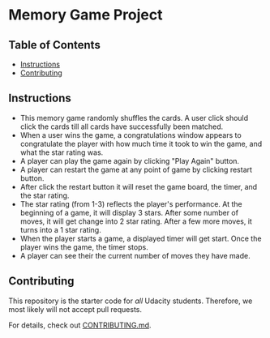 # Memory Game Project

## Table of Contents

* [Instructions](#instructions)
* [Contributing](#contributing)

## Instructions

* This memory game randomly shuffles the cards. A user click should click the cards till all cards have successfully been matched.
* When a user wins the game, a congratulations window appears to congratulate the player with how much time it took to win the game, and what the star rating was.
* A player can play the game again by clicking "Play Again" button. 
* A player can restart the game at any point of game by clicking restart button.
* After click the restart button it will reset the game board, the timer, and the star rating.
* The star rating (from 1-3) reflects the player's performance. At the beginning of a game, it will display 3 stars. After some number of moves, it will get change into 2 star rating. After a few more moves, it turns into a 1 star rating.
* When the player starts a game, a displayed timer will get start. Once the player wins the game, the timer stops.
* A player can see their the current number of moves they have made.

## Contributing

This repository is the starter code for _all_ Udacity students. Therefore, we most likely will not accept pull requests.

For details, check out [CONTRIBUTING.md](CONTRIBUTING.md).
